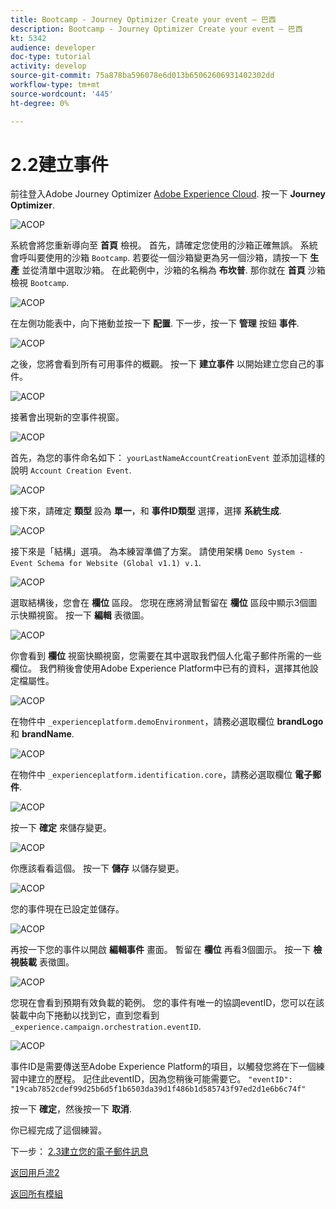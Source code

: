 ```yaml
---
title: Bootcamp - Journey Optimizer Create your event — 巴西
description: Bootcamp - Journey Optimizer Create your event — 巴西
kt: 5342
audience: developer
doc-type: tutorial
activity: develop
source-git-commit: 75a878ba596078e6d013b65062606931402302dd
workflow-type: tm+mt
source-wordcount: '445'
ht-degree: 0%

---
```


# 2.2建立事件

前往登入Adobe Journey Optimizer [Adobe Experience Cloud](https://experience.adobe.com). 按一下 **Journey Optimizer**.

![ACOP](./images/acophome.png)

系統會將您重新導向至 **首頁**  檢視。 首先，請確定您使用的沙箱正確無誤。 系統會呼叫要使用的沙箱 `Bootcamp`. 若要從一個沙箱變更為另一個沙箱，請按一下 **生產** 並從清單中選取沙箱。 在此範例中，沙箱的名稱為 **布坎普**. 那你就在 **首頁** 沙箱檢視 `Bootcamp`.

![ACOP](./images/acoptriglp.png)

在左側功能表中，向下捲動並按一下 **配置**. 下一步，按一下 **管理** 按鈕 **事件**.

![ACOP](./images/acopmenu.png)

之後，您將會看到所有可用事件的概觀。 按一下 **建立事件** 以開始建立您自己的事件。

![ACOP](./images/emptyevent.png)

接著會出現新的空事件視窗。

![ACOP](./images/emptyevent1.png)

首先，為您的事件命名如下： `yourLastNameAccountCreationEvent` 並添加這樣的說明 `Account Creation Event`.

![ACOP](./images/eventdescription.png)

接下來，請確定 **類型** 設為 **單一**，和 **事件ID類型** 選擇，選擇 **系統生成**.

![ACOP](./images/eventidtype.png)

接下來是「結構」選項。 為本練習準備了方案。 請使用架構 `Demo System - Event Schema for Website (Global v1.1) v.1`.

![ACOP](./images/eventschema.png)

選取結構後，您會在 **欄位** 區段。 您現在應將滑鼠暫留在 **欄位** 區段中顯示3個圖示快顯視窗。 按一下 **編輯** 表徵圖。

![ACOP](./images/eventpayload.png)

你會看到 **欄位** 視窗快顯視窗，您需要在其中選取我們個人化電子郵件所需的一些欄位。  我們稍後會使用Adobe Experience Platform中已有的資料，選擇其他設定檔屬性。

![ACOP](./images/eventfields.png)

在物件中 `_experienceplatform.demoEnvironment`，請務必選取欄位 **brandLogo** 和 **brandName**.

![ACOP](./images/eventpayloadbr.png)

在物件中 `_experienceplatform.identification.core`，請務必選取欄位 **電子郵件**.

![ACOP](./images/eventpayloadbrid.png)

按一下 **確定** 來儲存變更。

![ACOP](./images/saveok.png)

你應該看看這個。 按一下 **儲存** 以儲存變更。

![ACOP](./images/eventsave.png)

您的事件現在已設定並儲存。

![ACOP](./images/eventdone.png)

再按一下您的事件以開啟 **編輯事件** 畫面。 暫留在 **欄位** 再看3個圖示。 按一下 **檢視裝載** 表徵圖。

![ACOP](./images/viewevent.png)

您現在會看到預期有效負載的範例。
您的事件有唯一的協調eventID，您可以在該裝載中向下捲動以找到它，直到您看到 `_experience.campaign.orchestration.eventID`.

![ACOP](./images/payloadeventID.png)

事件ID是需要傳送至Adobe Experience Platform的項目，以觸發您將在下一個練習中建立的歷程。 記住此eventID，因為您稍後可能需要它。
`"eventID": "19cab7852cdef99d25b6d5f1b6503da39d1f486b1d585743f97ed2d1e6b6c74f"`

按一下 **確定**，然後按一下 **取消**.

你已經完成了這個練習。

下一步： [2.3建立您的電子郵件訊息](./ex3.md)

[返回用戶流2](./uc2.md)

[返回所有模組](../../overview.md)
